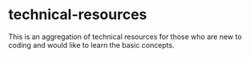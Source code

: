 # technical-resources
This is an aggregation of technical resources for those who are new to coding and would like to learn the basic concepts. 
